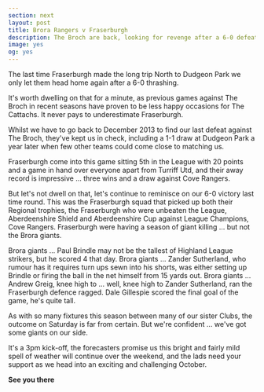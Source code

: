 ```yaml
---
section: next
layout: post
title: Brora Rangers v Fraserburgh
description: The Broch are back, looking for revenge after a 6-0 defeat last season
image: yes
og: yes
---
```

The last time Fraserburgh made the long trip North to Dudgeon Park we only let them head home again after a 6-0 thrashing.

It's worth dwelling on that for a minute, as previous games against The Broch in recent seasons have proven to be less happy occasions for The Cattachs. It never pays to underestimate Fraserburgh. 

Whilst we have to go back to December 2013 to find our last defeat against The Broch, they've kept us in check, including a 1-1 draw at Dudgeon Park a year later when few other teams could come close to matching us.

Fraserburgh come into this game sitting 5th in the League with 20 points and a game in hand over everyone apart from Turriff Utd, and their away record is impressive ... three wins and a draw against Cove Rangers.

But let's not dwell on that, let's continue to reminisce on our 6-0 victory last time round. This was the Fraserburgh squad that picked up both their Regional trophies, the Fraserburgh who were unbeaten the League, Aberdeenshire Shield and Aberdeenshire Cup against League Champions, Cove Rangers. Fraserburgh were having a season of giant killing ... but not the Brora giants.

Brora giants ... Paul Brindle may not be the tallest of Highland League strikers, but he scored 4 that day. Brora giants ... Zander Sutherland, who rumour has it requires turn ups sewn into his shorts, was either setting up Brindle or firing the ball in the net himself from 15 yards out. Brora giants ... Andrew Greig, knee high to ... well, knee high to Zander Sutherland, ran the Fraserburgh defence ragged. Dale Gillespie scored the final goal of the game, he's quite tall.

As with so many fixtures this season between many of our sister Clubs, the outcome on Saturday is far from certain. But we're confident ... we've got some giants on our side.

It's a 3pm kick-off, the forecasters promise us this bright and fairly mild spell of weather will continue over the weekend, and the lads need your support as we head into an exciting and challenging October.

**See you there**